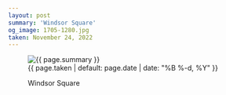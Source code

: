 ```yaml
---
layout: post
summary: 'Windsor Square'
og_image: 1705-1280.jpg
taken: November 24, 2022
---
```


<figure class="post">
<img alt="{{ page.summary }}" sizes="(min-width: 700px) 50vw, calc(100vw - 2rem)" src="{{ site.assets_url }}/1705-640.jpg" srcset="{{ site.assets_url }}/1705-320.jpg 320w, {{ site.assets_url }}/1705-640.jpg 640w, {{ site.assets_url }}/1705-960.jpg 960w, {{ site.assets_url }}/1705-1280.jpg 1280w"/>
<figcaption>
<time>{{ page.taken | default: page.date | date: "%B %-d, %Y" }}</time>
<p>Windsor Square</p>
</figcaption>
</figure>
